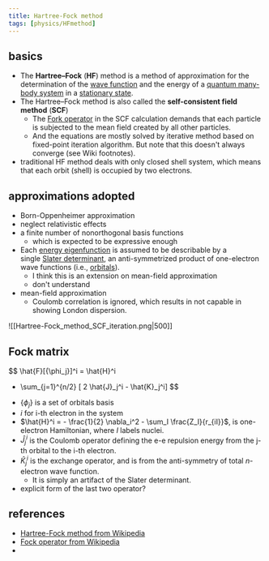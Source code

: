 ```yaml
---
title: Hartree-Fock method
tags: [physics/HFmethod]
---
```



## basics
- The **Hartree–Fock** (**HF**) method is a method of approximation for the determination of the [wave function](https://en.wikipedia.org/wiki/Wave_function "Wave function") and the energy of a [quantum many-body system](https://en.wikipedia.org/wiki/Many-body_problem) in a [stationary state](https://en.wikipedia.org/wiki/Stationary_state "Stationary state").
- The Hartree–Fock method is also called the **self-consistent field method** (**SCF**)
	- The [Fork operator](https://en.wikipedia.org/wiki/Hartree%E2%80%93Fock_method#The_Fock_operator) in the SCF calculation demands that each particle is subjected to the mean field created by all other particles.
	- And the equations are mostly solved by iterative method based on fixed-point iteration algorithm. But note that this doesn't always converge (see Wiki footnotes).
- traditional HF method deals with only closed shell system, which means that each orbit (shell) is occupied by two electrons.

## approximations adopted
- Born-Oppenheimer approximation
- neglect relativistic effects
- a finite number of nonorthogonal basis functions
	- which is expected to be expressive enough
-  Each [energy eigenfunction](https://en.wikipedia.org/wiki/Energy_eigenfunction "Energy eigenfunction") is assumed to be describable by a single [Slater determinant](https://en.wikipedia.org/wiki/Slater_determinant "Slater determinant"), an anti-symmetrized product of one-electron wave functions (i.e., [orbitals](https://en.wikipedia.org/wiki/Molecular_orbital "Molecular orbital")).
	- I think this is an extension on mean-field approximation
	- don't understand
- mean-field approximation
	- Coulomb correlation is ignored, which results in not capable in showing London dispersion.

![[Hartree-Fock_method_SCF_iteration.png|500]]


## Fock matrix


$$
\hat{F}[\{\phi_j\}]^i = \hat{H}^i
+ \sum_{j=1}^{n/2} [ 2 \hat{J}_j^i - \hat{K}_j^i]
$$
- $\{\phi_j\}$ is a set of orbitals basis
- $i$ for i-th electron in the system
- $\hat{H}^i = - \frac{1}{2} \nabla_i^2 - \sum_I \frac{Z_I}{r_{iI}}$, is one-electron Hamiltonian, where $I$ labels nuclei.
- $\hat{J}_j^i$ is the Coulomb operator defining the e-e repulsion energy from the j-th orbital to the i-th electron.
- $\hat{K}_j^i$ is the exchange operator, and is from the anti-symmetry of total $n$-electron wave function.
	- It is simply an artifact of the Slater determinant.
- explicit form of the last two operator?


## references
- [Hartree-Fock method from Wikipedia](https://en.wikipedia.org/wiki/Hartree%E2%80%93Fock_method)
- [Fock operator from Wikipedia](https://en.wikipedia.org/wiki/Hartree%E2%80%93Fock_method#The_Fock_operator)
- 